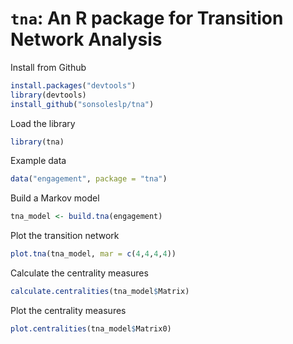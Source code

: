 `tna`: An R package for Transition Network Analysis
====================================================================================================

Install from Github
```R
install.packages("devtools")
library(devtools)
install_github("sonsoleslp/tna")
```
Load the library
```R
library(tna)
```

Example data
```R
data("engagement", package = "tna")
```

Build a Markov model
```R
tna_model <- build.tna(engagement)
```

Plot the transition network
```R
plot.tna(tna_model, mar = c(4,4,4,4))
```

Calculate the centrality measures
```R
calculate.centralities(tna_model$Matrix)
```
Plot the centrality measures
```R
plot.centralities(tna_model$Matrix0)
```
